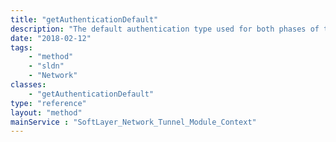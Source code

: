 ```yaml
---
title: "getAuthenticationDefault"
description: "The default authentication type used for both phases of the negotiation process.  The default value is set to MD5. "
date: "2018-02-12"
tags:
    - "method"
    - "sldn"
    - "Network"
classes:
    - "getAuthenticationDefault"
type: "reference"
layout: "method"
mainService : "SoftLayer_Network_Tunnel_Module_Context"
---
```

